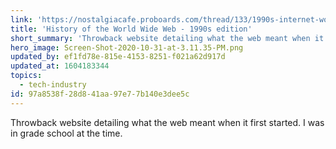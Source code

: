 ```yaml
---
link: 'https://nostalgiacafe.proboards.com/thread/133/1990s-internet-world-wide-web'
title: 'History of the World Wide Web - 1990s edition'
short_summary: 'Throwback website detailing what the web meant when it first started. I was in grade school at the time.'
hero_image: Screen-Shot-2020-10-31-at-3.11.35-PM.png
updated_by: ef1fd78e-815e-4153-8251-f021a62d917d
updated_at: 1604183344
topics:
  - tech-industry
id: 97a8538f-28d8-41aa-97e7-7b140e3dee5c
---
```

Throwback website detailing what the web meant when it first started. I was in grade school at the time.